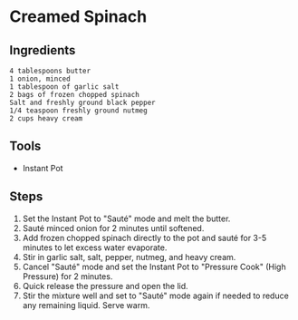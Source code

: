 # Creamed Spinach

## Ingredients

    4 tablespoons butter
    1 onion, minced
    1 tablespoon of garlic salt
    2 bags of frozen chopped spinach
    Salt and freshly ground black pepper
    1/4 teaspoon freshly ground nutmeg
    2 cups heavy cream

## Tools

- Instant Pot

## Steps

1. Set the Instant Pot to "Sauté" mode and melt the butter.
2. Sauté minced onion for 2 minutes until softened.
3. Add frozen chopped spinach directly to the pot and sauté for 3-5 minutes to let excess water evaporate.
4. Stir in garlic salt, salt, pepper, nutmeg, and heavy cream.
5. Cancel "Sauté" mode and set the Instant Pot to "Pressure Cook" (High Pressure) for 2 minutes.
6. Quick release the pressure and open the lid.
7. Stir the mixture well and set to "Sauté" mode again if needed to reduce any remaining liquid. Serve warm.
